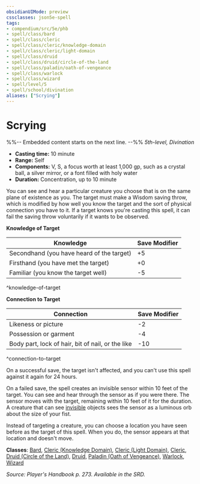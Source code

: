 ```yaml
---
obsidianUIMode: preview
cssclasses: json5e-spell
tags:
- compendium/src/5e/phb
- spell/class/bard
- spell/class/cleric
- spell/class/cleric/knowledge-domain
- spell/class/cleric/light-domain
- spell/class/druid
- spell/class/druid/circle-of-the-land
- spell/class/paladin/oath-of-vengeance
- spell/class/warlock
- spell/class/wizard
- spell/level/5
- spell/school/divination
aliases: ["Scrying"]
---
```

# Scrying
%%-- Embedded content starts on the next line. --%%
*5th-level, Divination*  

- **Casting time:** 10 minute
- **Range:** Self
- **Components:** V, S, a focus worth at least 1,000 gp, such as a crystal ball, a silver mirror, or a font filled with holy water
- **Duration:** Concentration, up to 10 minute

You can see and hear a particular creature you choose that is on the same plane of existence as you. The target must make a Wisdom saving throw, which is modified by how well you know the target and the sort of physical connection you have to it. If a target knows you're casting this spell, it can fail the saving throw voluntarily if it wants to be observed.

**Knowledge of Target**

| Knowledge | Save Modifier |
|-----------|---------------|
| Secondhand (you have heard of the target) | +5 |
| Firsthand (you have met the target) | +0 |
| Familiar (you know the target well) | -5 |
^knowledge-of-target

**Connection to Target**

| Connection | Save Modifier |
|------------|---------------|
| Likeness or picture | -2 |
| Possession or garment | -4 |
| Body part, lock of hair, bit of nail, or the like | -10 |
^connection-to-target

On a successful save, the target isn't affected, and you can't use this spell against it again for 24 hours.

On a failed save, the spell creates an invisible sensor within 10 feet of the target. You can see and hear through the sensor as if you were there. The sensor moves with the target, remaining within 10 feet of it for the duration. A creature that can see [invisible](rules/conditions.md#invisible) objects sees the sensor as a luminous orb about the size of your fist.

Instead of targeting a creature, you can choose a location you have seen before as the target of this spell. When you do, the sensor appears at that location and doesn't move.

**Classes**: [Bard](bard.md), [Cleric (Knowledge Domain)](cleric-knowledge-domain.md), [Cleric (Light Domain)](cleric-light-domain.md), [Cleric](cleric.md), [Druid (Circle of the Land)](druid-circle-of-the-land.md), [Druid](z_published%20files/2.%20Mechanics/compendium/classes/druid.md), [Paladin (Oath of Vengeance)](paladin-oath-of-vengeance.md), [Warlock](warlock.md), [Wizard](wizard.md)

*Source: Player's Handbook p. 273. Available in the SRD.*